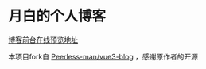 # 月白的个人博客

[博客前台在线预览地址](http://yuebai.work.gd)

本项目fork自 [Peerless-man/vue3-blog](https://github.com/Peerless-man/vue3-blog) ，感谢原作者的开源

